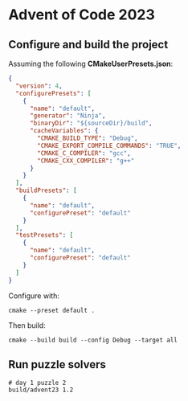 # Advent of Code 2023

## Configure and build the project

Assuming the following **CMakeUserPresets.json**:

``` json
{
  "version": 4,
  "configurePresets": [
    {
      "name": "default",
      "generator": "Ninja",
      "binaryDir": "${sourceDir}/build",
      "cacheVariables": {
        "CMAKE_BUILD_TYPE": "Debug",
        "CMAKE_EXPORT_COMPILE_COMMANDS": "TRUE",
        "CMAKE_C_COMPILER": "gcc",
        "CMAKE_CXX_COMPILER": "g++"
      }
    }
  ],
  "buildPresets": [
    {
      "name": "default",
      "configurePreset": "default"
    }
  ],
  "testPresets": [
    {
      "name": "default",
      "configurePreset": "default"
    }
  ]
}
```

Configure with:

``` shell
cmake --preset default .
```

Then build:

``` shell
cmake --build build --config Debug --target all
```

## Run puzzle solvers

``` shell
# day 1 puzzle 2
build/advent23 1.2
```

